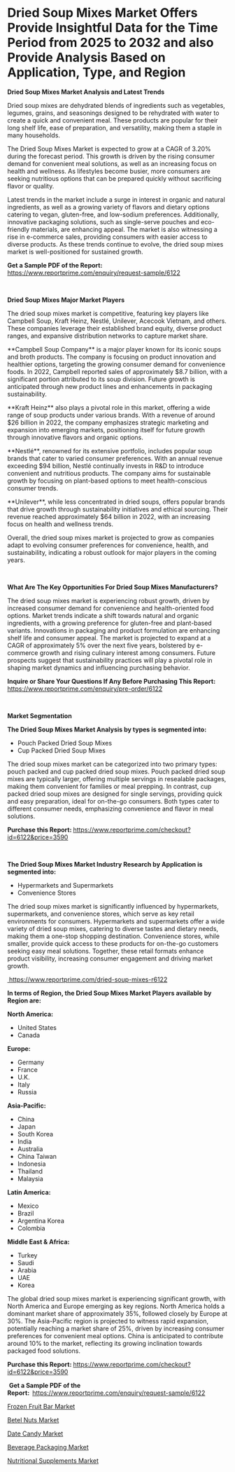 <p><h1>Dried Soup Mixes Market Offers Provide Insightful Data for the Time Period from 2025 to 2032 and also Provide Analysis Based on Application, Type, and Region</h1></p><p><strong>Dried Soup Mixes Market Analysis and Latest Trends</strong></p>
<p><p>Dried soup mixes are dehydrated blends of ingredients such as vegetables, legumes, grains, and seasonings designed to be rehydrated with water to create a quick and convenient meal. These products are popular for their long shelf life, ease of preparation, and versatility, making them a staple in many households. </p><p>The Dried Soup Mixes Market is expected to grow at a CAGR of 3.20% during the forecast period. This growth is driven by the rising consumer demand for convenient meal solutions, as well as an increasing focus on health and wellness. As lifestyles become busier, more consumers are seeking nutritious options that can be prepared quickly without sacrificing flavor or quality. </p><p>Latest trends in the market include a surge in interest in organic and natural ingredients, as well as a growing variety of flavors and dietary options catering to vegan, gluten-free, and low-sodium preferences. Additionally, innovative packaging solutions, such as single-serve pouches and eco-friendly materials, are enhancing appeal. The market is also witnessing a rise in e-commerce sales, providing consumers with easier access to diverse products. As these trends continue to evolve, the dried soup mixes market is well-positioned for sustained growth.</p></p>
<p><strong>Get a Sample PDF of the Report:&nbsp;</strong> <a href="https://www.reportprime.com/enquiry/request-sample/6122?utm_campaign=8&utm_medium=2&utm_source=Github&utm_content=ia&utm_term=19032025&utm_id=dried-soup-mixes">https://www.reportprime.com/enquiry/request-sample/6122</a></p>
<p>&nbsp;</p>
<p><strong>Dried Soup Mixes Major Market Players</strong></p>
<p><p>The dried soup mixes market is competitive, featuring key players like Campbell Soup, Kraft Heinz, Nestlé, Unilever, Acecook Vietnam, and others. These companies leverage their established brand equity, diverse product ranges, and expansive distribution networks to capture market share.</p><p>**Campbell Soup Company** is a major player known for its iconic soups and broth products. The company is focusing on product innovation and healthier options, targeting the growing consumer demand for convenience foods. In 2022, Campbell reported sales of approximately $8.7 billion, with a significant portion attributed to its soup division. Future growth is anticipated through new product lines and enhancements in packaging sustainability.</p><p>**Kraft Heinz** also plays a pivotal role in this market, offering a wide range of soup products under various brands. With a revenue of around $26 billion in 2022, the company emphasizes strategic marketing and expansion into emerging markets, positioning itself for future growth through innovative flavors and organic options.</p><p>**Nestlé**, renowned for its extensive portfolio, includes popular soup brands that cater to varied consumer preferences. With an annual revenue exceeding $94 billion, Nestlé continually invests in R&D to introduce convenient and nutritious products. The company aims for sustainable growth by focusing on plant-based options to meet health-conscious consumer trends.</p><p>**Unilever**, while less concentrated in dried soups, offers popular brands that drive growth through sustainability initiatives and ethical sourcing. Their revenue reached approximately $64 billion in 2022, with an increasing focus on health and wellness trends.</p><p>Overall, the dried soup mixes market is projected to grow as companies adapt to evolving consumer preferences for convenience, health, and sustainability, indicating a robust outlook for major players in the coming years.</p></p>
<p>&nbsp;</p>
<p><strong>What Are The Key Opportunities For Dried Soup Mixes Manufacturers?</strong></p>
<p><p>The dried soup mixes market is experiencing robust growth, driven by increased consumer demand for convenience and health-oriented food options. Market trends indicate a shift towards natural and organic ingredients, with a growing preference for gluten-free and plant-based variants. Innovations in packaging and product formulation are enhancing shelf life and consumer appeal. The market is projected to expand at a CAGR of approximately 5% over the next five years, bolstered by e-commerce growth and rising culinary interest among consumers. Future prospects suggest that sustainability practices will play a pivotal role in shaping market dynamics and influencing purchasing behavior.</p></p>
<p><strong>Inquire or Share Your Questions If Any Before Purchasing This Report:</strong> <a href="https://www.reportprime.com/enquiry/pre-order/6122?utm_campaign=8&utm_medium=2&utm_source=Github&utm_content=ia&utm_term=19032025&utm_id=dried-soup-mixes">https://www.reportprime.com/enquiry/pre-order/6122</a></p>
<p>&nbsp;</p>
<p><strong>Market Segmentation</strong></p>
<p><strong>The Dried Soup Mixes Market Analysis by types is segmented into:</strong></p>
<p><ul><li>Pouch Packed Dried Soup Mixes</li><li>Cup Packed Dried Soup Mixes</li></ul></p>
<p><p>The dried soup mixes market can be categorized into two primary types: pouch packed and cup packed dried soup mixes. Pouch packed dried soup mixes are typically larger, offering multiple servings in resealable packages, making them convenient for families or meal prepping. In contrast, cup packed dried soup mixes are designed for single servings, providing quick and easy preparation, ideal for on-the-go consumers. Both types cater to different consumer needs, emphasizing convenience and flavor in meal solutions.</p></p>
<p><strong>Purchase this Report:&nbsp;</strong><a href="https://www.reportprime.com/checkout?id=6122&price=3590&utm_campaign=8&utm_medium=2&utm_source=Github&utm_content=ia&utm_term=19032025&utm_id=dried-soup-mixes">https://www.reportprime.com/checkout?id=6122&price=3590</a></p>
<p>&nbsp;</p>
<p><strong>The Dried Soup Mixes Market Industry Research by Application is segmented into:</strong></p>
<p><ul><li>Hypermarkets and Supermarkets</li><li>Convenience Stores</li></ul></p>
<p><p>The dried soup mixes market is significantly influenced by hypermarkets, supermarkets, and convenience stores, which serve as key retail environments for consumers. Hypermarkets and supermarkets offer a wide variety of dried soup mixes, catering to diverse tastes and dietary needs, making them a one-stop shopping destination. Convenience stores, while smaller, provide quick access to these products for on-the-go customers seeking easy meal solutions. Together, these retail formats enhance product visibility, increasing consumer engagement and driving market growth.</p></p>
<p><a href="https://www.reportprime.com/dried-soup-mixes-r6122?utm_campaign=8&utm_medium=2&utm_source=Github&utm_content=ia&utm_term=19032025&utm_id=dried-soup-mixes">&nbsp;https://www.reportprime.com/dried-soup-mixes-r6122</a></p>
<p><strong>In terms of Region, the Dried Soup Mixes Market Players available by Region are:</strong></p>
<p>
    <p> <strong> North America: </strong>
        <ul>
            <li>United States</li>
            <li>Canada</li>
        </ul>
        </p> 
    <p> <strong> Europe: </strong>
        <ul>
            <li>Germany</li>
            <li>France</li>
            <li>U.K.</li>
            <li>Italy</li>
            <li>Russia</li>
        </ul>
        </p> 
    <p> <strong> Asia-Pacific: </strong>
        <ul>
            <li>China</li>
            <li>Japan</li>
            <li>South Korea</li>
            <li>India</li>
            <li>Australia</li>
            <li>China Taiwan</li>
            <li>Indonesia</li>
            <li>Thailand</li>
            <li>Malaysia</li>
        </ul>
        </p> 
    <p> <strong> Latin America: </strong>
        <ul>
            <li>Mexico</li>
            <li>Brazil</li>
            <li>Argentina Korea</li>
            <li>Colombia</li>
        </ul>
        </p> 
    <p> <strong> Middle East & Africa: </strong>
        <ul>
            <li>Turkey</li>
            <li>Saudi</li>
            <li>Arabia</li>
            <li>UAE</li>
            <li>Korea</li>
        </ul>
    </p>
    </p>
<p><p>The global dried soup mixes market is experiencing significant growth, with North America and Europe emerging as key regions. North America holds a dominant market share of approximately 35%, followed closely by Europe at 30%. The Asia-Pacific region is projected to witness rapid expansion, potentially reaching a market share of 25%, driven by increasing consumer preferences for convenient meal options. China is anticipated to contribute around 10% to the market, reflecting its growing inclination towards packaged food solutions.</p></p>
<p><strong>Purchase this Report: </strong><a href="https://www.reportprime.com/checkout?id=6122&price=3590&utm_campaign=8&utm_medium=2&utm_source=Github&utm_content=ia&utm_term=19032025&utm_id=dried-soup-mixes">https://www.reportprime.com/checkout?id=6122&price=3590</a></p>
<p>&nbsp;<strong>Get a Sample PDF of the Report:&nbsp;&nbsp;</strong><a href="https://www.reportprime.com/enquiry/request-sample/6122?utm_campaign=8&utm_medium=2&utm_source=Github&utm_content=ia&utm_term=19032025&utm_id=dried-soup-mixes">https://www.reportprime.com/enquiry/request-sample/6122</a></p>
<p><strong></strong></p>
<p><p><a href="https://github.com/shpirttangim48/Market-Research-Report-List-1/blob/main/frozen-fruit-bar-market.md?utm_campaign=8&utm_medium=2&utm_source=Github&utm_content=ia&utm_term=19032025&utm_id=dried-soup-mixes">Frozen Fruit Bar Market</a></p><p><a href="https://github.com/marteionun0/Market-Research-Report-List-1/blob/main/betel-nuts-market.md?utm_campaign=8&utm_medium=2&utm_source=Github&utm_content=ia&utm_term=19032025&utm_id=dried-soup-mixes">Betel Nuts Market</a></p><p><a href="https://github.com/gakpasulgun/Market-Research-Report-List-1/blob/main/date-candy-market.md?utm_campaign=8&utm_medium=2&utm_source=Github&utm_content=ia&utm_term=19032025&utm_id=dried-soup-mixes">Date Candy Market</a></p><p><a href="https://github.com/braisykhwezi/Market-Research-Report-List-1/blob/main/beverage-packaging-market.md?utm_campaign=8&utm_medium=2&utm_source=Github&utm_content=ia&utm_term=19032025&utm_id=dried-soup-mixes">Beverage Packaging Market</a></p><p><a href="https://github.com/lugnabirue/Market-Research-Report-List-1/blob/main/nutritional-supplements-market.md?utm_campaign=8&utm_medium=2&utm_source=Github&utm_content=ia&utm_term=19032025&utm_id=dried-soup-mixes">Nutritional Supplements Market</a></p></p>